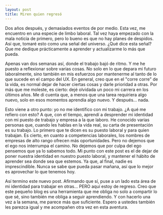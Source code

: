 ```yaml
---
layout: post
title: Miren quien regresó
---
```


Dos años después, y demasiados eventos de por medio. Esta vez, me encuentro en una especie de limbo laboral. Tal vez haya empezado con la mala noticia de primero, pero lo bueno es que no hay planes de despidos. Así que, tomaré esto como una señal del universo. ¿Qué dice esta señal? Que me dedique prácticamente a aprender y actualizarme lo más que pueda.

Apenas van dos semanas así, donde el trabajo bajó de ritmo. Y me he puesto a reflexionar sobre varias cosas. No solo en lo que depara mi futuro laboralmente, sino también en mis esfuerzos por mantenerme al tanto de lo que sucede en el campo del UX. En general, creo que en el "corre corre" de la vida, es normal dejar de hacer ciertas cosas y darle prioridad a otras. Por más que me moleste, es cierto: dejé olvidada un poco mi carrera en los últimos años. Me di cuenta que, a menos que una tarea requiriera algo nuevo, solo en esos momentos aprendía algo nuevo. Y después... nada.

Esto viene a otro punto: yo no me identifico con mi trabajo. ¿A qué me refiero con esto? A que, con el tiempo, aprendí a desprender mi identidad con mi puesto de trabajo y empresa a la que laboro. He conocido varias personas que, cuando les hablas en la vida real, su carta de presentación es su trabajo. Lo primero que te dicen es su puesto laboral y para quien trabajan. Es cierto, en cuanto a competencias laborales, los nombres de empresas de alto rango ofrecen más oportunidades. Pero no dejemos que el ego nos interrumpa el camino. No dejemos que por culpa del ego pensemos que ya lo sabemos todo. Mi punto con este post es el de dejar de poner nuestra identidad en nuestro puesto laboral, y mantener el hábito de aprender sea donde sea que estemos. Ya que, al final, nadie es imprescindible. Nunca se sabe que pueda pasar mañana, así que lo mejor es aprovechar lo que tenemos hoy.

Así termino este nuevo post. Afirmando que sí, puse a un lado esta área de mi identidad para trabajar en otras... PERO aquí estoy de regreso. Creo que este pequeño blog es una herramienta que me obliga no solo a compartir lo que sé, sino también me obliga a seguir aprendiendo. Y con hacerlo una vez a la semana, me parece más que suficiente. Espero a ustedes también les parezca igual y me acompañen otra vez en esta aventura.


